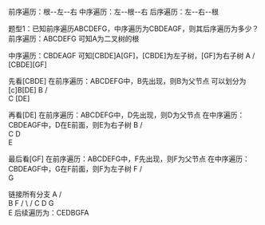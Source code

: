 前序遍历：根--左--右
中序遍历：左--根--右
后序遍历：左--右--根

题型1：已知前序遍历ABCDEFG，中序遍历为CBDEAGF，则其后序遍历为多少？
前序遍历：ABCDEFG
可知A为二叉树的根

中序遍历：CBDEAGF
可知[CBDE]A[GF]，[CBDE]为左子树，[GF]为右子树
     A
    /  \
[CBDE][GF]

先看[CBDE]
在前序遍历：ABCDEFG中，B先出现，则B为父节点
可以划分为[c]B[DE]
       B
      /  \
     C   [DE] 

再看[DE]
在前序遍历：ABCDEFG中，D先出现，则D为父节点
在中序遍历：CBDEAGF中，D在E前面，则E为右子树
        B
      /   \
     C     D
             \
              E

最后看[GF]
在前序遍历：ABCDEFG中，F先出现，则F为父节点
在中序遍历：CBDEAGF中，G在F前面，则F为左子树
        F
       /   
      G 

链接所有分支
            A
         /    \
        B      F
      /   \   /
     C     D G
             \
              E
后续遍历为：CEDBGFA              